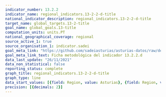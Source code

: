 ```yaml
---
indicator_number: 13.2.2
indicator_name: regional_indicators.13-2-2-d-title
national_indicator_description: regional_indicators.13-2-2-d-title
target_name: global_targets.13-2-title
goal_name: global_goals.13-title
computation_units: units.PT
national_geographical_coverage: regional
source_active_1: true
source_organisation_1: indicator.sadei
goal_meta_link: "https://github.com/sadeiasturias/asturias-datos/raw/develop/descargas/metodologia/13.2.2.d.pdf"
goal_meta_link_text: Ficha metodológica del indicador 13.2.2.d
data_last_update: "26/11/2021"
data_non_statistical: false
reporting_status: complete
graph_title: regional_indicators.13-2-2-d-title
graph_type: line
data_start_values: [{field: Region, value: Asturias}, {field: Region, value: España}]
precision: [{decimals: 2}]
---
```

